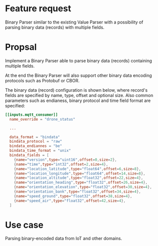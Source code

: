 
# Feature request

Binary Parser similar to the existing Value Parser with a possibility of parsing binary data (records) with multiple fields.

# Propsal

Implement a Binary Parser able to parse binary data (records) containing multiple fields.

At the end the Binary Parser will also support other binary data encoding protocols such as Protobuf or CBOR.

The binary data (record) configuration is shown below, where record's fields are specified by name, type, offset and optional size. Also common parameters such as endianess, binary protocol and time field format are specified:

```toml
[[inputs.mqtt_consumer]]
  name_override = "drone_status"

  ...

  data_format = "bindata"
  bindata_protocol = "raw"
  bindata_endiannes = "be"
  bindata_time_format = "unix"
  bindata_fields = [
    {name="version",type="uint16",offset=0,size=2},
    {name="time",type="int32",offset=2,size=4},
    {name="location_latitude",type="float64",offset=6,size=8},
    {name="location_longitude",type="float64",offset=14,size=8},
    {name="location_altitude",type="float32",offset=22,size=4},
    {name="orientation_heading",type="float32",offset=26,size=4},
    {name="orientation_elevation",type="float32",offset=30,size=4},
    {name="orientation_bank",type="float32",offset=34,size=4},
    {name="speed_ground",type="float32",offset=38,size=4},
    {name="speed_air",type="float32",offset=42,size=4},
  ]
```

# Use case

Parsing binary-encoded data from IoT and other domains.